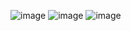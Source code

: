 ![image](https://github.com/developerabiyan/Color-Changer-js/assets/145971451/f7bff3e4-ffe3-4510-9804-41681334e859)
![image](https://github.com/developerabiyan/Color-Changer-js/assets/145971451/1c1f45f6-75ea-4c0d-90ec-a6fbb2ca9a6a)
![image](https://github.com/developerabiyan/Color-Changer-js/assets/145971451/d0535c26-8e6a-4e0b-aa31-e350b5a53b39)
